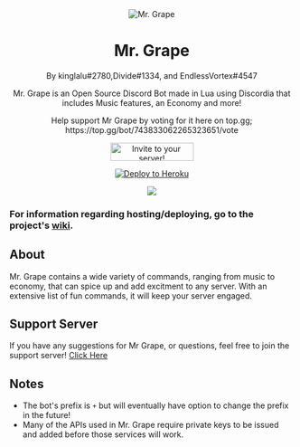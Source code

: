<div align="center">
	<img src="https://i.ibb.co/RpBbyRP/mrgrape.png" title="Mr. Grape" alt="Mr. Grape" />
	<h1>Mr. Grape</h1>
	<p>By kinglalu#2780,Divide#1334, and EndlessVortex#4547<p>
	<p>Mr. Grape is an Open Source Discord Bot made in Lua using Discordia that includes Music features, an Economy and more!</p>
	<p> Help support Mr Grape by voting for it here on top.gg; https://top.gg/bot/743833062265323651/vote </p>
	<p><a href="https://discord.com/oauth2/authorize?client_id=743833062265323651&scope=bot&permissions=0">
    <img src="https://i.ibb.co/bRt9NHb/invite.png" width="147" height="32" alt="Invite to your server!"></a><p>
	<p> <a href="https://heroku.com/deploy?template=https://github.com/kinglalu/Mr.Grape"><img src="https://www.herokucdn.com/deploy/button.svg" alt="Deploy to Heroku"></a><p>
	<a href="https://discord.gg/2RKPmDg2A6" align="center">
<img src="https://img.shields.io/discord/743208211460653177?style=for-the-badge?" />
</a>
</div>

### For information regarding hosting/deploying, go to the project's [wiki](https://github.com/kinglalu/Mr.Grape/wiki).

## About

Mr. Grape contains a wide variety of commands, ranging from music to economy, that can spice up and add excitment to any server.
With an extensive list of fun commands, it will keep your server engaged.

## Support Server
If you have any suggestions for Mr Grape, or questions, feel free to join the support server!
[Click Here](https://discord.gg/2RKPmDg2A6)

## Notes
* The bot's prefix is `+` but will eventually have option to change the prefix in the future!
* Many of the APIs used in Mr. Grape require private keys to be issued and added before those services will work.
